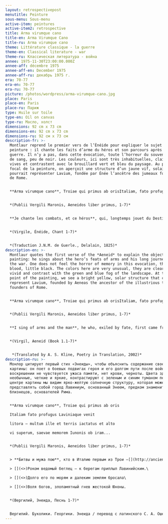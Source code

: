 ```yaml
---
layout: retrospectivepost
menutitle: Peinture
sous-menu: Sous-menu
active-item: peintures
active-item2: retrospective
title: Arma virumque cano
title-en: Arma Virumque Cano
title-ru: Arma virumque cano
theme: Littérature classique - la guerre
theme-en: Classical literature - war
theme-ru: Классическая литература - война
annee: 1975-11-30T23:00:00.000Z
annee-aff: décembre 1975
annee-aff-en: December 1975
annee-aff-ru: декабрь 1975 г.
era: 70-77
era-en: 70-77
era-ru: 70-77
picture: /photos/wordpress/arma-virumque-cano.jpg
place: Paris
place-en: Paris
place-ru: Париж
type: Huile sur toile
type-en: Oil on canvas
type-ru: Масло, холст
dimensions: 92 cm x 73 cm
dimensions-en: 92 cm x 73 cm
dimensions-ru: 92 см x 73 см
description-fr: >-
  Montlaur reprend le premier vers de l’Énéide pour expliquer le sujet de sa
  peinture : il chante les faits d’arme du héros et son parcours après la
  guerre. Il n’y a pas, dans cette évocation, toute l’horreur du souvenir, pas
  de sang, peu de noir. Les couleurs, ici sont très inhabituelles, claires et
  vives et contrastent avec le brouillard vert et bleu du paysage. Au point
  focal de la peinture, on aperçoit une structure d’un jaune vif, solaire qui
  pourrait représenter Lavium, fondée par Énée l’ancêtre des jumeaux fondateurs
  de Rome.


  **Arma virumque cano**, Troiae qui primus ab orisItaliam, fato profugus, Laviniaque venitlitora, multum ille et terris iactatus et altovi superum saevae memorem Iunonis ob iram;multa quoque et bello passus, dum conderet urbem,inferretque deos Latio, genus unde Latinum,Albanique patres, atque altae moenia Romae.


  *(Publii Vergili Maronis, Aeneidos liber primus, 1-7)*


  **Je chante les combats, et ce héros**, qui, longtemps jouet du Destin, aborda le premier des champs de Troie aux plaines d’Italus, aux rivages de Lavinie. Objet de la rigueur du Ciel et du long courroux de l’altière Junon, mille dangers l’assaillirent sur la terre et sur l’onde ; mille hasards éprouvèrent sa valeur, avant qu’il pût fonder son nouvel empire, et reposer enfin ses dieux au sein du Latium : du Latium, noble berceau des Latins, des monarques d’Albe, et de la superbe Rome.


  *(Virgile, Énéide, Chant 1-7)*


  *(Traduction J.N.M. de Guerle., Delalain, 1825)*
description-en: >-
  Montlaur quotes the first verse of the *Aeneid* to explain the object of his
  painting: he sings about the hero’s feats of arms and his long journey after
  the war. One does not feel the horror of memory in this evocation, there is no
  blood, little black. The colors here are very unusual, they are clear and
  vivid and contrast with the green and blue fog of the landscape. At the focal
  point of the painting, we see a bright yellow, solar structure that could
  represent Lavium, founded by Aeneas the ancestor of the illustrious twins,
  founders of Rome.


  **Arma virumque cano**, Troiae qui primus ab orisItaliam, fato profugus, Laviniaque venitlitora, multum ille et terris iactatus et altovi superum saevae memorem Iunonis ob iram;multa quoque et bello passus, dum conderet urbem,inferretque deos Latio, genus unde Latinum, Albanique patres, atque altae moenia Romae.


  *(Publii Vergili Maronis, Aeneidos liber primus, 1-7)*


  **I sing of arms and the man**, he who, exiled by fate, first came from the coast of Troy to Italy, and to Lavinian shores – hurled about endlessly by land and sea, by the will of the gods, by cruel Juno’s remorseless anger, long suffering also in war, until he founded a city and brought his gods to Latium: from that the Latin people came, the lords of Alba Longa, the walls of noble Rome.


  *(Virgil, Aeneid (Book 1.1-7)*


   *(Translated by A. S. Kline, Poetry in Translation, 2002)*
description-ru: >-
  Монлор цитирует первый стих «Энеиды», чтобы объяснить содержание своей
  картины: он поет о боевых подвигах героя и его долгом пути после войны. В этом
  воскрешении не чувствуется ужаса памяти, нет крови, черноты. Цвета здесь очень
  необычные, четкие и яркие, контрастируют с зеленым и синим туманом пейзажа. В
  центре картины мы видим ярко-желтую солнечную структуру, которая может
  представлять собой город Лавиниум, основанный Энеем, предком знаменитых
  близнецов, основателей Рима.


  **Ar­ma vi­rum­que ca­no**, Troiae qui pri­mus ab oris

  Ita­liam fa­to pro­fu­gus La­vi­nia­que ve­nit

  li­to­ra — mul­tum il­le et ter­ris iac­ta­tus et al­to

  vi su­pe­rum, sae­vae me­mo­rem Iuno­nis ob iram...


  *(Publii Vergili Maronis, Aeneidos liber primus, 1-7)*


  > **Бит­вы и мужа пою**, кто в Италию первым из Трои –[](http://ancientrome.ru/antlitr/t.htm?a=1375300001#n1)\

  > [](<>)Роком ведо­мый бег­лец — к берегам приплыл Лавинийским.\

  > [](<>)Дол­го его по морям и дале­ким зем­лям бро­са­ла\

  > [](<>)Воля богов, зло­па­мят­ный гнев жесто­кой Юно­ны.


  *(Вергилий, Энеида, Песнь 1-7)*


  Вергилий. Буколики. Георгики. Энеида / перевод с латинского С. А. Ошерова ; под ред. Ф. А. Петровского. – Москва : Художественная литература, 1979.
---
```

